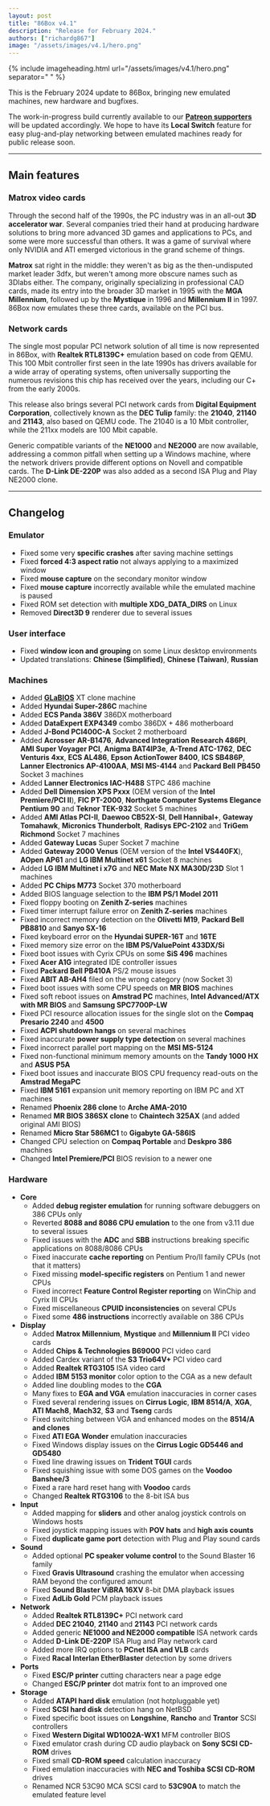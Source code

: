 ```yaml
---
layout: post
title: "86Box v4.1"
description: "Release for February 2024."
authors: ["richardg867"]
image: "/assets/images/v4.1/hero.png"
---
```


{% include imageheading.html url="/assets/images/v4.1/hero.png" separator=" " %}

This is the February 2024 update to 86Box, bringing new emulated machines, new hardware and bugfixes.

The work-in-progress build currently available to our [**Patreon supporters**](https://www.patreon.com/86box) will be updated accordingly. We hope to have its **Local Switch** feature for easy plug-and-play networking between emulated machines ready for public release soon.

<hr />

## Main features

### Matrox video cards

Through the second half of the 1990s, the PC industry was in an all-out **3D accelerator war**. Several companies tried their hand at producing hardware solutions to bring more advanced 3D games and applications to PCs, and some were more successful than others. It was a game of survival where only NVIDIA and ATI emerged victorious in the grand scheme of things.

**Matrox** sat right in the middle: they weren't as big as the then-undisputed market leader 3dfx, but weren't among more obscure names such as 3Dlabs either. The company, originally specializing in professional CAD cards, made its entry into the broader 3D market in 1995 with the **MGA Millennium**, followed up by the **Mystique** in 1996 and **Millennium II** in 1997. 86Box now emulates these three cards, available on the PCI bus.

### Network cards

The single most popular PCI network solution of all time is now represented in 86Box, with **Realtek RTL8139C+** emulation based on code from QEMU. This 100 Mbit controller first seen in the late 1990s has drivers available for a wide array of operating systems, often universally supporting the numerous revisions this chip has received over the years, including our C+ from the early 2000s.

This release also brings several PCI network cards from **Digital Equipment Corporation**, collectively known as the **DEC Tulip** family: the **21040**, **21140** and **21143**, also based on QEMU code. The 21040 is a 10 Mbit controller, while the 211xx models are 100 Mbit capable.

Generic compatible variants of the **NE1000** and **NE2000** are now available, addressing a common pitfall when setting up a Windows machine, where the network drivers provide different options on Novell and compatible cards. The **D-Link DE-220P** was also added as a second ISA Plug and Play NE2000 clone.

<hr />

## Changelog

### Emulator

* Fixed some very **specific crashes** after saving machine settings
* Fixed **forced 4:3 aspect ratio** not always applying to a maximized window
* Fixed **mouse capture** on the secondary monitor window
* Fixed **mouse capture** incorrectly available while the emulated machine is paused
* Fixed ROM set detection with **multiple XDG_DATA_DIRS** on Linux
* Removed **Direct3D 9** renderer due to several issues

### User interface

* Fixed **window icon and grouping** on some Linux desktop environments
* Updated translations: **Chinese (Simplified)**, **Chinese (Taiwan)**, **Russian**

### Machines

* Added [**GLaBIOS**](https://glabios.org/) XT clone machine
* Added **Hyundai Super-286C** machine
* Added **ECS Panda 386V** 386DX motherboard
* Added **DataExpert EXP4349** combo 386DX + 486 motherboard
* Added **J-Bond PCI400C-A** Socket 2 motherboard
* Added **Acrosser AR-B1476**, **Advanced Integration Research 486PI**, **AMI Super Voyager PCI**, **Anigma BAT4IP3e**, **A-Trend ATC-1762**, **DEC Venturis 4xx**, **ECS AL486**, **Epson ActionTower 8400**, **ICS SB486P**, **Lanner Electronics AP-4100AA**, **MSI MS-4144** and **Packard Bell PB450** Socket 3 machines
* Added **Lanner Electronics IAC-H488** STPC 486 machine
* Added **Dell Dimension XPS Pxxx** (OEM version of the **Intel Premiere/PCI II**), **FIC PT-2000**, **Northgate Computer Systems Elegance Pentium 90** and **Teknor TEK-932** Socket 5 machines
* Added **AMI Atlas PCI-II**, **Daewoo CB52X-SI**, **Dell Hannibal+**, **Gateway Tomahawk**, **Micronics Thunderbolt**, **Radisys EPC-2102** and **TriGem Richmond** Socket 7 machines
* Added **Gateway Lucas** Super Socket 7 machine
* Added **Gateway 2000 Venus** (OEM version of the **Intel VS440FX**), **AOpen AP61** and **LG IBM Multinet x61** Socket 8 machines
* Added **LG IBM Multinet i x7G** and **NEC Mate NX MA30D/23D** Slot 1 machines
* Added **PC Chips M773** Socket 370 motherboard
* Added BIOS language selection to the **IBM PS/1 Model 2011**
* Fixed floppy booting on **Zenith Z-series** machines
* Fixed timer interrupt failure error on **Zenith Z-series** machines
* Fixed incorrect memory detection on the **Olivetti M19**, **Packard Bell PB8810** and **Sanyo SX-16**
* Fixed keyboard error on the **Hyundai SUPER-16T** and **16TE**
* Fixed memory size error on the **IBM PS/ValuePoint 433DX/Si**
* Fixed boot issues with Cyrix CPUs on some **SiS 496** machines
* Fixed **Acer A1G** integrated IDE controller issues
* Fixed **Packard Bell PB410A** PS/2 mouse issues
* Fixed **ABIT AB-AH4** filed on the wrong category (now Socket 3)
* Fixed boot issues with some CPU speeds on **MR BIOS** machines
* Fixed soft reboot issues on **Amstrad PC** machines, **Intel Advanced/ATX with MR BIOS** and **Samsung SPC7700P-LW**
* Fixed PCI resource allocation issues for the single slot on the **Compaq Presario 2240** and **4500**
* Fixed **ACPI shutdown hangs** on several machines
* Fixed inaccurate **power supply type detection** on several machines
* Fixed incorrect parallel port mapping on the **MSI MS-5124**
* Fixed non-functional minimum memory amounts on the **Tandy 1000 HX** and **ASUS P5A**
* Fixed boot issues and inaccurate BIOS CPU frequency read-outs on the **Amstrad MegaPC**
* Fixed **IBM 5161** expansion unit memory reporting on IBM PC and XT machines
* Renamed **Phoenix 286 clone** to **Arche AMA-2010**
* Renamed **MR BIOS 386SX clone** to **Chaintech 325AX** (and added original AMI BIOS)
* Renamed **Micro Star 586MC1** to **Gigabyte GA-586IS**
* Changed CPU selection on **Compaq Portable** and **Deskpro 386** machines
* Changed **Intel Premiere/PCI** BIOS revision to a newer one

### Hardware

* **Core**
  * Added **debug register emulation** for running software debuggers on 386 CPUs only
  * Reverted **8088 and 8086 CPU emulation** to the one from v3.11 due to several issues
  * Fixed issues with the **ADC** and **SBB** instructions breaking specific applications on 8088/8086 CPUs
  * Fixed inaccurate **cache reporting** on Pentium Pro/II family CPUs (not that it matters)
  * Fixed missing **model-specific registers** on Pentium 1 and newer CPUs
  * Fixed incorrect **Feature Control Register reporting** on WinChip and Cyrix III CPUs
  * Fixed miscellaneous **CPUID inconsistencies** on several CPUs
  * Fixed some **486 instructions** incorrectly available on 386 CPUs
* **Display**
  * Added **Matrox Millennium**, **Mystique** and **Millennium II** PCI video cards
  * Added **Chips & Technologies B69000** PCI video card
  * Added Cardex variant of the **S3 Trio64V+** PCI video card
  * Added **Realtek RTG3105** ISA video card
  * Added **IBM 5153 monitor** color option to the CGA as a new default
  * Added line doubling modes to the **CGA**
  * Many fixes to **EGA and VGA** emulation inaccuracies in corner cases
  * Fixed several rendering issues on **Cirrus Logic**, **IBM 8514/A**, **XGA**, **ATI Mach8**, **Mach32**, **S3** and **Tseng** cards
  * Fixed switching between VGA and enhanced modes on the **8514/A and clones**
  * Fixed **ATI EGA Wonder** emulation inaccuracies
  * Fixed Windows display issues on the **Cirrus Logic GD5446 and GD5480**
  * Fixed line drawing issues on **Trident TGUI** cards
  * Fixed squishing issue with some DOS games on the **Voodoo Banshee/3**
  * Fixed a rare hard reset hang with **Voodoo** cards
  * Changed **Realtek RTG3106** to the 8-bit ISA bus
* **Input**
  * Added mapping for **sliders** and other analog joystick controls on Windows hosts
  * Fixed joystick mapping issues with **POV hats** and **high axis counts**
  * Fixed **duplicate game port** detection with Plug and Play sound cards
* **Sound**
  * Added optional **PC speaker volume control** to the Sound Blaster 16 family
  * Fixed **Gravis Ultrasound** crashing the emulator when accessing RAM beyond the configured amount
  * Fixed **Sound Blaster ViBRA 16XV** 8-bit DMA playback issues
  * Fixed **AdLib Gold** PCM playback issues
* **Network**
  * Added **Realtek RTL8139C+** PCI network card
  * Added **DEC 21040**, **21140** and **21143** PCI network cards
  * Added generic **NE1000 and NE2000 compatible** ISA network cards
  * Added **D-Link DE-220P** ISA Plug and Play network card
  * Added more IRQ options to **PCnet ISA and VLB** cards
  * Fixed **Racal Interlan EtherBlaster** detection by some drivers
* **Ports**
  * Fixed **ESC/P printer** cutting characters near a page edge
  * Changed **ESC/P printer** dot matrix font to an improved one
* **Storage**
  * Added **ATAPI hard disk** emulation (not hotpluggable yet)
  * Fixed **SCSI hard disk** detection hang on NetBSD
  * Fixed specific boot issues on **Longshine**, **Rancho** and **Trantor** SCSI controllers
  * Fixed **Western Digital WD1002A-WX1** MFM controller BIOS
  * Fixed emulator crash during CD audio playback on **Sony SCSI CD-ROM** drives
  * Fixed small **CD-ROM speed** calculation inaccuracy
  * Fixed emulation inaccuracies with **NEC and Toshiba SCSI CD-ROM** drives
  * Renamed NCR 53C90 MCA SCSI card to **53C90A** to match the emulated feature level
